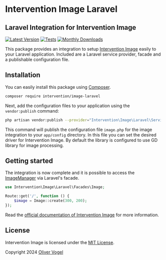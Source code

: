 # Intervention Image Laravel
## Laravel Integration for Intervention Image

[![Latest Version](https://img.shields.io/packagist/v/intervention/image-laravel.svg)](https://packagist.org/packages/intervention/image-laravel)
[![Tests](https://github.com/Intervention/image-laravel/actions/workflows/build.yml/badge.svg)](https://github.com/Intervention/image-laravel/actions/workflows/build.yml)
[![Monthly Downloads](https://img.shields.io/packagist/dm/intervention/image-laravel.svg)](https://packagist.org/packages/intervention/image-laravel/stats)

This package provides an integration to setup [Intervention
Image](https://image.intervention.io) easily to your Laravel application.
Included are a Laravel service provider, facade and a publishable configuration
file.

## Installation

You can easily install this package using [Composer](https://getcomposer.org).

```bash
composer require intervention/image-laravel
```

Next, add the configuration files to your application using the `vendor:publish` command:

```bash
php artisan vendor:publish --provider="Intervention\Image\Laravel\ServiceProvider"
```

This command will publish the configuration file `image.php` for the image
integration to your `app/config` directory. In this file you can set the
desired driver for Intervention Image. By default the library is configured 
to use GD library for image processing.

## Getting started

The integration is now complete and it is possible to access the [ImageManager](https://image.intervention.io/v3/basics/instantiation)
via Laravel's facade.

```php
use Intervention\Image\Laravel\Facades\Image;

Route::get('/', function () {
    $image = Image::create(300, 200);
});
```

Read the [official documentation of Intervention Image](https://image.intervention.io) for more information.

## License

Intervention Image is licensed under the [MIT License](http://opensource.org/licenses/MIT).

Copyright 2024 [Oliver Vogel](http://intervention.io/)
